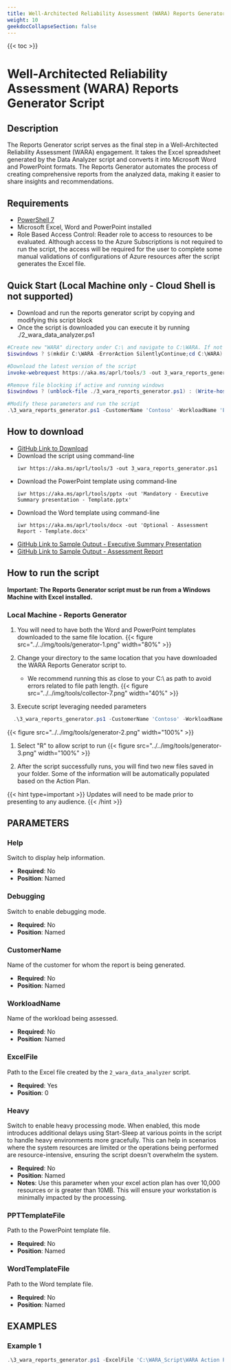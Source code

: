 ```yaml
---
title: Well-Architected Reliability Assessment (WARA) Reports Generator Script
weight: 10
geekdocCollapseSection: false
---
```


{{< toc >}}

# Well-Architected Reliability Assessment (WARA) Reports Generator Script

## Description

The Reports Generator script serves as the final step in a Well-Architected Reliability Assessment (WARA) engagement. It takes the Excel spreadsheet generated by the Data Analyzer script and converts it into Microsoft Word and PowerPoint formats. The Reports Generator automates the process of creating comprehensive reports from the analyzed data, making it easier to share insights and recommendations.

## Requirements

- [PowerShell 7](https://learn.microsoft.com/en-us/powershell/scripting/install/installing-powershell?view=powershell-7.4)
- Microsoft Excel, Word and PowerPoint installed
- Role Based Access Control: Reader role to access to resources to be evaluated. Although access to the Azure Subscriptions is not required to run the script, the access will be required for the user to complete some manual validations of configurations of Azure resources after the script generates the Excel file.

## Quick Start (Local Machine only - Cloud Shell is not supported)

- Download and run the reports generator script by copying and modifying this script block
- Once the script is downloaded you can execute it by running ./2_wara_data_analyzer.ps1

```powershell
#Create new "WARA" directory under C:\ and navigate to C:\WARA. If not Windows then do nothing and move on.
$iswindows ? $(mkdir C:\WARA -ErrorAction SilentlyContinue;cd C:\WARA) : (Write-Host "C:\WARA - Not Required")

#Download the latest version of the script
invoke-webrequest https://aka.ms/aprl/tools/3 -out 3_wara_reports_generator.ps1

#Remove file blocking if active and running windows
$iswindows ? (unblock-file ./3_wara_reports_generator.ps1) : (Write-host "Unblock not required - Not Windows OS")

#Modify these parameters and run the script
.\3_wara_reports_generator.ps1 -CustomerName 'Contoso' -WorkloadName 'E-Commerce' -ExcelFile 'C:\wara\WARA Action Plan 2024-08-08-11-57.xlsx'
```
## How to download

- [GitHub Link to Download](https://github.com/Azure/Azure-Proactive-Resiliency-Library-v2/blob/main/tools/3_wara_reports_generator.ps1)
- Download the script using command-line
    ```shell
    iwr https://aka.ms/aprl/tools/3 -out 3_wara_reports_generator.ps1
    ```
- Download the PowerPoint template using command-line
    ```shell
    iwr https://aka.ms/aprl/tools/pptx -out 'Mandatory - Executive Summary presentation - Template.pptx'
    ```
- Download the Word template using command-line
    ```shell
    iwr https://aka.ms/aprl/tools/docx -out 'Optional - Assessment Report - Template.docx'
    ```
- [GitHub Link to Sample Output - Executive Summary Presentation](https://github.com/Azure/Azure-Proactive-Resiliency-Library-v2/blob/main/tools/sample-output/Executive%20Summary%20Presentation%20-%20Contoso%20Hotels%20-%202024-05-07-12-12.pptx)
- [GitHub Link to Sample Output - Assessment Report](https://github.com/Azure/Azure-Proactive-Resiliency-Library-v2/blob/main/tools/sample-output/Assessment%20Report%20-%20Contoso%20Hotels%20-%202024-05-07-12-12.docx)

## How to run the script

**Important: The Reports Generator script must be run from a Windows Machine with Excel installed.**

### Local Machine - Reports Generator

1. You will need to have both the Word and PowerPoint templates downloaded to the same file location.
  {{< figure src="../../img/tools/generator-1.png" width="80%" >}}

2. Change your directory to the same location that you have downloaded the WARA Reports Generator script to.

    - We recommend running this as close to your C:\ as path to avoid errors related to file path length.
    {{< figure src="../../img/tools/collector-7.png" width="40%" >}}

3. Execute script leveraging needed parameters

  ```powershell
    .\3_wara_reports_generator.ps1 -CustomerName 'Contoso' -WorkloadName 'E-Commerce' -ExcelFile 'C:\wara\WARA Action Plan 2024-08-08-11-57.xlsx'
  ```

  {{< figure src="../../img/tools/generator-2.png" width="100%" >}}

1. Select "R" to allow script to run
  {{< figure src="../../img/tools/generator-3.png" width="100%" >}}

1. After the script successfully runs, you will find two new files saved in your folder. Some of the information will be automatically populated based on the Action Plan.

  {{< hint type=important >}}
  Updates will need to be made prior to presenting to any audience.
  {{< /hint >}}

## PARAMETERS

### Help
Switch to display help information.
- **Required**: No
- **Position**: Named

### Debugging
Switch to enable debugging mode.
- **Required**: No
- **Position**: Named

### CustomerName
Name of the customer for whom the report is being generated.
- **Required**: No
- **Position**: Named

### WorkloadName
Name of the workload being assessed.
- **Required**: No
- **Position**: Named

### ExcelFile
Path to the Excel file created by the `2_wara_data_analyzer` script.
- **Required**: Yes
- **Position**: 0

### Heavy
Switch to enable heavy processing mode. When enabled, this mode introduces additional delays using Start-Sleep at various points in the script to handle heavy environments more gracefully. This can help in scenarios where the system resources are limited or the operations being performed are resource-intensive, ensuring the script doesn't overwhelm the system.
- **Required**: No
- **Position**: Named
- **Notes**: Use this parameter when your excel action plan has over 10,000 resources or is greater than 10MB. This will ensure your workstation is minimally impacted by the processing.

### PPTTemplateFile
Path to the PowerPoint template file.
- **Required**: No
- **Position**: Named

### WordTemplateFile
Path to the Word template file.
- **Required**: No
- **Position**: Named

## EXAMPLES

### Example 1
```powershell
.\3_wara_reports_generator.ps1 -ExcelFile 'C:\WARA_Script\WARA Action Plan 2024-03-07_16_06.xlsx' -CustomerName 'ABC Customer' -WorkloadName 'SAP On Azure' -Heavy -PPTTemplateFile 'C:\Templates\Template.pptx' -WordTemplateFile 'C:\Templates\Template.docx'
